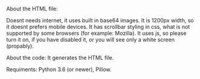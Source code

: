 About the HTML file:

Doesnt needs internet, it uses built in base64 images. It is 1200px width, so it doesnt prefers mobile devices. It has scrollbar styling in css, what is not supported by some browsers (for example: Mozilla). It uses js, so please turn it on, if you have disabled it, or you will see only a white screen (propably).


About the code: It generates the HTML file.

Requiments: Python 3.6 (or newer), Pillow.
